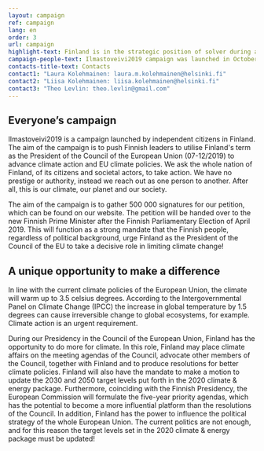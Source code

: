 ```yaml
---
layout: campaign
ref: campaign
lang: en
order: 3
url: campaign
highlight-text: Finland is in the strategic position of solver during a decisive point in world history. We have a once-in-a-lifetime opportunity but do we also have the WILL to make a change? 
campaign-people-text: Ilmastoveivi2019 campaign was launched in October 2018 as an initiative by independent individuals. Currently, we have over 300 volunteers and numerous partners are keen to support our campaign. We are a nonpartisan campaign and the campaign is run completely on a voluntary basis.
contacts-title-text: Contacts
contact1: "Laura Kolehmainen: laura.m.kolehmainen@helsinki.fi"
contact2: "Liisa Kolehmainen: liisa.kolehmainen@helsinki.fi"
contact3: "Theo Levlin: theo.levlin@gmail.com"
---
```


## Everyone’s campaign

Ilmastoveivi2019 is a campaign launched by independent citizens in Finland. The aim of the campaign is to push Finnish leaders to utilise Finland's term as the President of the Council of the European Union (07-12/2019) to advance climate action and EU climate policies. We ask the whole nation of Finland, of its citizens and societal actors, to take action. We have no prestige or authority, instead we reach out as one person to another. After all, this is our climate, our planet and our society. 

The aim of the campaign is to gather 500 000 signatures for our petition, which can be found on our website. The petition will be handed over to the new Finnish Prime Minister after the Finnish Parliamentary Election of April 2019. This will function as a strong mandate that the Finnish people, regardless of political background, urge Finland as the President of the Council of the EU to take a decisive role in limiting climate change! 


## A unique opportunity to make a difference

In line with the current climate policies of the European Union, the climate will warm up to 3.5 celsius degrees. According to the Intergovernmental Panel on Climate Change (IPCC) the increase in global temperature by 1.5 degrees can cause irreversible change to global ecosystems, for example. Climate action is an urgent requirement.

During our Presidency in the Council of the European Union, Finland has the opportunity to do more for climate. In this role, Finland may place climate affairs on the meeting agendas of the Council, advocate other members of the Council, together with Finland and to produce resolutions for better climate policies. Finland will also have the mandate to make a motion to update the 2030 and 2050 target levels put forth in the 2020 climate & energy package. Furthermore, coinciding with the Finnish Presidency, the European Commission will formulate the five-year priority agendas, which has the potential to become a more influential platform than the resolutions of the Council. In addition, Finland has the power to influence the political strategy of the whole European Union. The current politics are not enough, and for this reason the target levels set in the 2020 climate & energy package must be updated!



